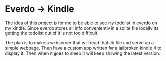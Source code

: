 # Everdo -> Kindle 
The idea of this project is for me to be able to see my todolist in everdo on my kindle. Since everdo stores all info conveniently in a sqlite file locally its getting the todolist out of it is not too difficult.

The plan is to make a webserver that will read that db file and serve up a simple webpage. 
Then have a custom app written for a jailbroken kindle 4 to display it. Then when it goes to sleep it will keep showing the latest version.